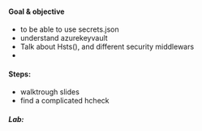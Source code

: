 ﻿#### Goal & objective
- to be able to use secrets.json 
- understand azurekeyvault
- Talk about Hsts(), and different security middlewars
- 
#### Steps:
- walktrough slides
- find a complicated hcheck


##### Lab: